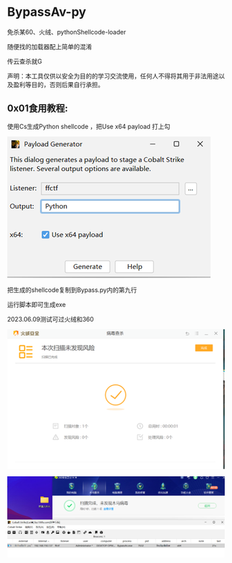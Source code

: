 # BypassAv-py 

免杀某60、火绒、pythonShellcode-loader

随便找的加载器配上简单的混淆

传云查杀就G 

声明：本工具仅供以安全为目的的学习交流使用，任何人不得将其用于非法用途以及盈利等目的，否则后果自行承担。

## 0x01食用教程: 

使用Cs生成Python shellcode ，把Use x64 payload 打上勾

![生成payload](https://github.com/ffctf/BypassAv-py/blob/main/IMG/%E7%94%9F%E6%88%90payload.png)

把生成的shellcode复制到Bypass.py内的第九行

运行脚本即可生成exe





2023.06.09测试可过火绒和360


![火绒](https://github.com/ffctf/BypassAv-py/blob/main/IMG/%E7%81%AB%E7%BB%92.png)

![360](https://github.com/ffctf/BypassAv-py/blob/main/IMG/360.png)
